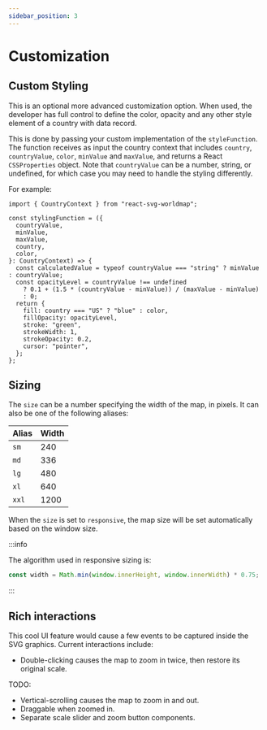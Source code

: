 ```yaml
---
sidebar_position: 3
---
```


# Customization

## Custom Styling

This is an optional more advanced customization option. When used, the developer has full control to define the color, opacity and any other style element of a country with data record.

This is done by passing your custom implementation of the `styleFunction`. The function receives as input the country context that includes `country`, `countryValue`, `color`, `minValue` and `maxValue`, and returns a React `CSSProperties` object. Note that `countryValue` can be a number, string, or undefined, for which case you may need to handle the styling differently.

For example:

```tsx
import { CountryContext } from "react-svg-worldmap";

const stylingFunction = ({
  countryValue,
  minValue,
  maxValue,
  country,
  color,
}: CountryContext) => {
  const calculatedValue = typeof countryValue === "string" ? minValue : countryValue;
  const opacityLevel = countryValue !== undefined
    ? 0.1 + (1.5 * (countryValue - minValue)) / (maxValue - minValue)
    : 0;
  return {
    fill: country === "US" ? "blue" : color,
    fillOpacity: opacityLevel,
    stroke: "green",
    strokeWidth: 1,
    strokeOpacity: 0.2,
    cursor: "pointer",
  };
};
```

## Sizing

The `size` can be a number specifying the width of the map, in pixels. It can also be one of the following aliases:

| Alias | Width |
| ----- | ----- |
| `sm`  | 240   |
| `md`  | 336   |
| `lg`  | 480   |
| `xl`  | 640   |
| `xxl` | 1200  |

When the `size` is set to `responsive`, the map size will be set automatically based on the window size.

:::info

The algorithm used in responsive sizing is:

```js
const width = Math.min(window.innerHeight, window.innerWidth) * 0.75;
```

:::

## Rich interactions

This cool UI feature would cause a few events to be captured inside the SVG graphics. Current interactions include:

- Double-clicking causes the map to zoom in twice, then restore its original scale.

TODO:

- Vertical-scrolling causes the map to zoom in and out.
- Draggable when zoomed in.
- Separate scale slider and zoom button components.
